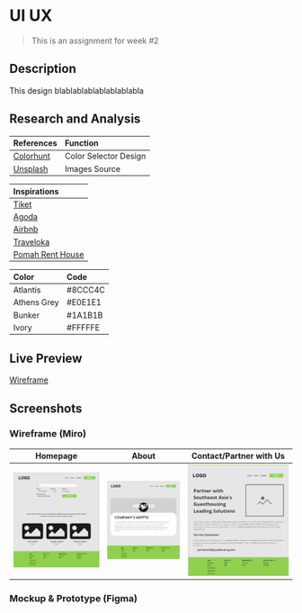 # UI UX

> This is an assignment for week #2

## Description

This design blablablablablablablabla

## Research and Analysis

| References                         | Function              |
| :--------------------------------- | :-------------------- |
| [Colorhunt](https://colorhunt.co/) | Color Selector Design |
| [Unsplash](https://unsplash.com/)  | Images Source         |

| Inspirations                    |
| :------------------------------ |
| [Tiket](https://www.tiket.com)  |
| [Agoda](https://www.agoda.com/) |
| [Airbnb](https://www.airbnb.com/)
| [Traveloka](https://www.traveloka.com) |
| [Pomah Rent House](https://dribbble.com/shots/10737300-Pomah-Rent-House-Landing-Page) |

| Color       | Code    |
| :---------- | :------ |
| Atlantis    | #8CCC4C |
| Athens Grey | #E0E1E1 |
| Bunker      | #1A1B1B |
| Ivory       | #FFFFFE |

## Live Preview

[Wireframe](https://miro.com/welcomeonboard/NVh2M2JOQUJMd201OThNZ3hKM3h1NzFjMVhpMGlqSEhWZWc1UERtRjZRcmdHTDd3QktuMHYxWnFFRVo3VVA0YXwzNDU4NzY0NTQzOTIzMzUwMTIzfDI=?share_link_id=818955346492)

## Screenshots

### Wireframe (Miro)

|              **Homepage**               |               **About**               |                **Contact/Partner with Us**                 |
| :-------------------------------------: | :-----------------------------------: | :--------------------------------------------------------: |
| ![Home](/assets/wireframe-homepage.png) | ![About](/assets/wireframe-about.png) | ![Contact/Partner with Us](/assets/wireframe-contacts.png) |

### Mockup & Prototype (Figma)
